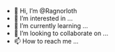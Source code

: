 - 👋 Hi, I’m @Ragnorloth
- 👀 I’m interested in ...
- 🌱 I’m currently learning ...
- 💞️ I’m looking to collaborate on ...
- 📫 How to reach me ...

<!---
Ragnorloth/Ragnorloth is a ✨ special ✨ repository because its `README.md` (this file) appears on your GitHub profile.
You can click the Preview link to take a look at your changes.
--->
